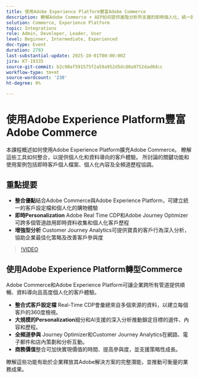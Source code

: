 ```yaml
---
title: 使用Adobe Experience Platform豐富Adobe Commerce
description: 瞭解Adobe Commerce + AEP如何提供進階分析所支援的即時個人化、統一設定檔和全通路歷程。
solution: Commerce, Experience Platform
topic: Integrations
role: Admin, Developer, Leader, User
level: Beginner, Intermediate, Experienced
doc-type: Event
duration: 2793
last-substantial-update: 2025-10-01T00:00:00Z
jira: KT-19335
source-git-commit: b2c90af591575f2a59a952d5dc80a9752dad0dcc
workflow-type: tm+mt
source-wordcount: '238'
ht-degree: 0%

---
```



# 使用Adobe Experience Platform豐富Adobe Commerce

本課程概述如何使用Adobe Experience Platform擴充Adobe Commerce。 瞭解這些工具如何整合，以提供個人化和資料導向的客戶體驗。 所討論的關鍵功能和使用案例包括即時客戶個人檔案、個人化內容及全頻道歷程協調。

## 重點提要

* **整合優點**&#x200B;結合Adobe Commerce與Adobe Experience Platform，可建立統一的客戶設定檔和個人化的購物體驗
* **即時Personalization** Adobe Real Time CDP和Adobe Journey Optimizer可跨多個管道啟用即時資料收集和個人化客戶歷程
* **增強型分析** Customer Journey Analytics可提供寶貴的客戶行為深入分析，協助企業最佳化策略及改善客戶參與度

>[!VIDEO](https://video.tv.adobe.com/v/3475428/?learn=on&enablevpops)

## 使用Adobe Experience Platform轉型Commerce

Adobe Commerce和Adobe Experience Platform可讓企業跨所有管道提供順暢、資料導向且高度個人化的客戶體驗。

* **整合式客戶設定檔** Real-Time CDP會彙總來自多個來源的資料，以建立每個客戶的360度檢視。
* **大規模的Personalization**&#x200B;細分和AI支援的深入分析推動鎖定目標的選件、內容和歷程。
* **全頻道參與** Journey Optimizer和Customer Journey Analytics在網路、電子郵件和店內策劃和分析互動。
* **商務價值**&#x200B;整合可加快實現價值的時間、提高參與度，並支援策略性成長。

瞭解這些功能有助於企業釋放其Adobe解決方案的完整潛能，並推動可衡量的業務成果。
